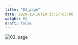 ```yaml
---
title: "03_page"
date: 2020-10-16T10:35:57+03:00
weight: 03
draft: false
---
```


![03_page](/images/prerequisite/03_page.png)
